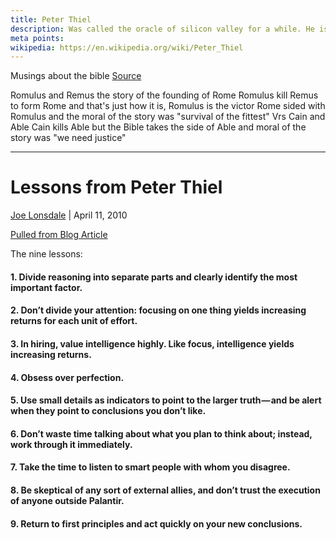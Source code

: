 ```yaml
---
title: Peter Thiel
description: Was called the oracle of silicon valley for a while. He is a real thought leader, however he is a contrarian.
meta points:
wikipedia: https://en.wikipedia.org/wiki/Peter_Thiel
---
```


Musings about the bible
[Source]([[https://www.youtube.com/watch?v=yY2EUl_3ncA]])

Romulus and Remus the story of the founding of Rome
Romulus kill Remus to form Rome and that's just how it is, Romulus is the victor
Rome sided with Romulus and the moral of the story was "survival of the fittest"
Vrs
Cain and Able
Cain kills Able but the 
Bible takes the side of Able and moral of the story was "we need justice"


--- 

# Lessons from Peter Thiel
[Joe Lonsdale](https://joelonsdale.com/) | April 11, 2010

[Pulled from Blog Article](https://joelonsdale.com/lessons-peter-thiel/)

The nine lessons:

#### **1. Divide reasoning into separate parts and clearly identify the most important factor.**

#### **2. Don’t divide your attention: focusing on one thing yields increasing returns for each unit of effort.**

#### **3. In hiring, value intelligence highly. Like focus, intelligence yields increasing returns.**

#### **4. Obsess over perfection.**

#### **5. Use small details as indicators to point to the larger truth — and be alert when they point to conclusions you don’t like.**

#### **6. Don’t waste time talking about what you plan to think about; instead, work through it immediately.**

#### **7. Take the time to listen to smart people with whom you disagree.**

#### **8. Be skeptical of any sort of external allies, and don’t trust the execution of anyone outside Palantir.**

#### **9. Return to first principles and act quickly on your new conclusions.**


